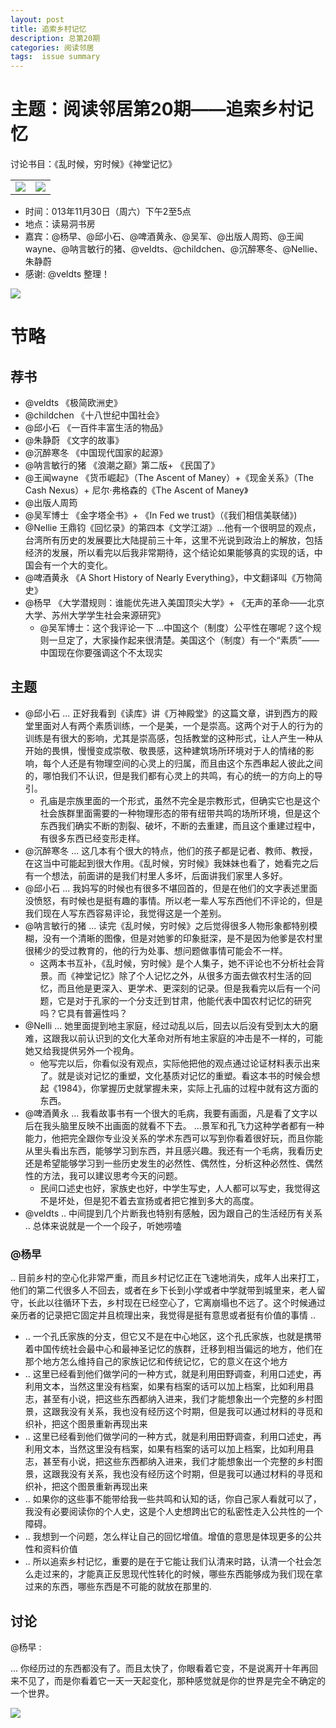 ```yaml
---
layout: post
title: 追索乡村记忆
description: 总第20期
categories: 阅读邻居
tags:  issue summary
---
```



# 主题：阅读邻居第20期——追索乡村记忆

讨论书目：《乱时候，穷时候》《神堂记忆》 

<table>
    <tr><td><img src="http://img3.douban.com/lpic/s27058162.jpg"/> 
</td>
    <td><img src="http://img3.douban.com/lpic/s27050063.jpg"/>
        
</td>
</tr>
</table>


- 时间：013年11月30日（周六）下午2至5点
- 地点：读易洞书房
- 嘉宾：@杨早、@邱小石、@啤酒黄永、@吴军、@出版人周筠、@王闻wayne、@呐言敏行的猪、@veldts、@childchen、@沉醉寒冬、@Nellie、朱静蔚
- 感谢: @veldts 整理！

![](http://ww2.sinaimg.cn/large/9b4cdbf4jw1eb37zwsexjj20vk0notd3.jpg)

# 节略

## 荐书

- @veldts 《极简欧洲史》
- @childchen 《十八世纪中国社会》
- @邱小石 《一百件丰富生活的物品》
- @朱静蔚 《文字的故事》
- @沉醉寒冬 《中国现代国家的起源》
- @呐言敏行的猪 《浪潮之巅》第二版+ 《民国了》
- @王闻wayne 《货币崛起》（The  Ascent  of  Maney）+《现金关系》（The  Cash  Nexus）+ 尼尔·弗格森的《The  Ascent  of  Maney》
- @出版人周筠 
- @吴军博士 《金字塔全书》+ 《In  Fed we  trust》（《我们相信美联储》)
- @Nellie 王鼎钧《回忆录》的第四本《文学江湖》...他有一个很明显的观点，台湾所有历史的发展要比大陆提前三十年，这里不光说到政治上的解放，包括经济的发展，所以看完以后我非常期待，这个结论如果能够真的实现的话，中国会有一个大的变化。
- @啤酒黄永 《A Short History of Nearly Everything》，中文翻译叫《万物简史》
- @杨早 《大学潜规则：谁能优先进入美国顶尖大学》+ 《无声的革命——北京大学、苏州大学学生社会来源研究》
    - @吴军博士：这个我评论一下 ...中国这个（制度）公平性在哪呢？这个规则一旦定了，大家操作起来很清楚。美国这个（制度）有一个“素质”——中国现在你要强调这个不太现实



## 主题

- @邱小石 ...  正好我看到《读库》讲《万神殿堂》的这篇文章，讲到西方的殿堂里面对人有两个素质训练，一个是美，一个是崇高。这两个对于人的行为的训练是有很大的影响，尤其是崇高感，包括教堂的这种形式，让人产生一种从开始的畏惧，慢慢变成崇敬、敬畏感，这种建筑场所环境对于人的情绪的影响，每个人还是有物理空间的心灵上的归属，而且由这个东西串起人彼此之间的，哪怕我们不认识，但是我们都有心灵上的共鸣，有心的统一的方向上的导引。
    - 孔庙是宗族里面的一个形式，虽然不完全是宗教形式，但确实它也是这个社会族群里面需要的一种物理形态的带有纽带共鸣的场所环境，但是这个东西我们确实不断的割裂、破坏，不断的去重建，而且这个重建过程中，有很多东西已经变形走样。
- @沉醉寒冬 ... 这几本有个很大的特点，他们的孩子都是记者、教师、教授，在这当中可能起到很大作用。《乱时候，穷时候》我妹妹也看了，她看完之后有一个想法，前面讲的是我们村里人多坏，后面讲我们家里人多好。
- @邱小石 ... 我妈写的时候也有很多不堪回首的，但是在他们的文字表述里面没愤怒，有时候也是挺有趣的事情。所以老一辈人写东西他们不评论的，但是我们现在人写东西容易评论，我觉得这是一个差别。
- @呐言敏行的猪 ... 读完《乱时候，穷时候》之后觉得很多人物形象都特别模糊，没有一个清晰的图像，但是对她爹的印象挺深，是不是因为他爹是农村里很稀少的受过教育的，他的行为处事、想问题做事情可能会不一样。
    - 这两本书互补，《乱时候，穷时候》是个人集子，她不评论也不分析社会背景。而《神堂记忆》除了个人记忆之外，从很多方面去做农村生活的回忆，而且他是更深入、更学术、更深刻的记录。但是我看完以后有一个问题，它是对于孔家的一个分支迁到甘肃，他能代表中国农村记忆的研究吗？它具有普遍性吗？
- @Nelli ... 她里面提到地主家庭，经过动乱以后，回去以后没有受到太大的磨难，这跟我以前认识到的文化大革命对所有地主家庭的冲击是不一样的，可能她又给我提供另外一个视角。
    - 他写完以后，你看似没有观点，实际他把他的观点通过论证材料表示出来了。就是谈对记忆的重塑，文化基质对记忆的重塑。看这本书的时候会想起《1984》，你掌握历史就掌握未来，实际上孔庙的过程中就有这方面的东西。
- @啤酒黄永 ... 我看故事书有一个很大的毛病，我要有画面，凡是看了文字以后在我头脑里反映不出画面的就看不下去。 ...景军和孔飞力这种学者都有一种能力，他把完全跟你专业没关系的学术东西可以写到你看着很好玩，而且你能从里头看出东西，能够学习到东西，并且感兴趣。我还有一个毛病，我看历史还是希望能够学习到一些历史发生的必然性、偶然性，分析这种必然性、偶然性的方法，我可以建议思考今天的问题。
    - 民间口述史也好，家族史也好，中学生写史，人人都可以写史，我觉得这不是坏处，但是犯不着去宣扬或者把它推到多大的高度。
- @veldts .. 中间提到几个片断我也特别有感触，因为跟自己的生活经历有关系 .. 总体来说就是一个一个段子，听她唠嗑

### @杨早 
.. 目前乡村的空心化非常严重，而且乡村记忆正在飞速地消失，成年人出来打工，他们的第二代很多人不回去，或者在乡下长到小学或者中学就带到城里来，老人留守，长此以往循环下去，乡村现在已经空心了，它离崩塌也不远了。这个时候通过亲历者的记录把它固定并且梳理出来，我觉得是挺有意思或者挺有价值的事情 .. 


- .. 一个孔氏家族的分支，但它又不是在中心地区，这个孔氏家族，也就是携带着中国传统社会最中心和最神圣记忆的族群，迁移到相当偏远的地方，他们在那个地方怎么维持自己的家族记忆和传统记忆，它的意义在这个地方
- .. 这里已经看到他们做学问的一种方式，就是利用田野调查，利用口述史，再利用文本，当然这里没有档案，如果有档案的话可以加上档案，比如利用县志，甚至有小说，把这些东西都纳入进来，我们才能想象出一个完整的乡村图景，这跟我没有关系，我也没有经历这个时期，但是我可以通过材料的寻觅和织补，把这个图景重新再现出来
- .. 这里已经看到他们做学问的一种方式，就是利用田野调查，利用口述史，再利用文本，当然这里没有档案，如果有档案的话可以加上档案，比如利用县志，甚至有小说，把这些东西都纳入进来，我们才能想象出一个完整的乡村图景，这跟我没有关系，我也没有经历这个时期，但是我可以通过材料的寻觅和织补，把这个图景重新再现出来
- .. 如果你的这些事不能带给我一些共鸣和认知的话，你自己家人看就可以了，我没有必要阅读你的个人史，这是个人史想跨出它的私密性走入公共性的一个障碍。
- .. 我想到一个问题，怎么样让自己的回忆增值。增值的意思是体现更多的公共性和资料价值
- .. 所以追索乡村记忆，重要的是在于它能让我们认清来时路，认清一个社会怎么走过来的，才能真正反思现代性转化的时候，哪些东西能够成为我们现在拿过来的东西，哪些东西是不可能的就放在那里的.

## 讨论

@杨早 :

... 你经历过的东西都没有了。而且太快了，你眼看着它变，不是说离开十年再回来不见了，而是你看着它一天一天起变化，那种感觉就是你的世界是完全不确定的一个世界。



![](http://ww2.sinaimg.cn/large/6311044ajw1eb3811suzij218g18ggyk.jpg)
